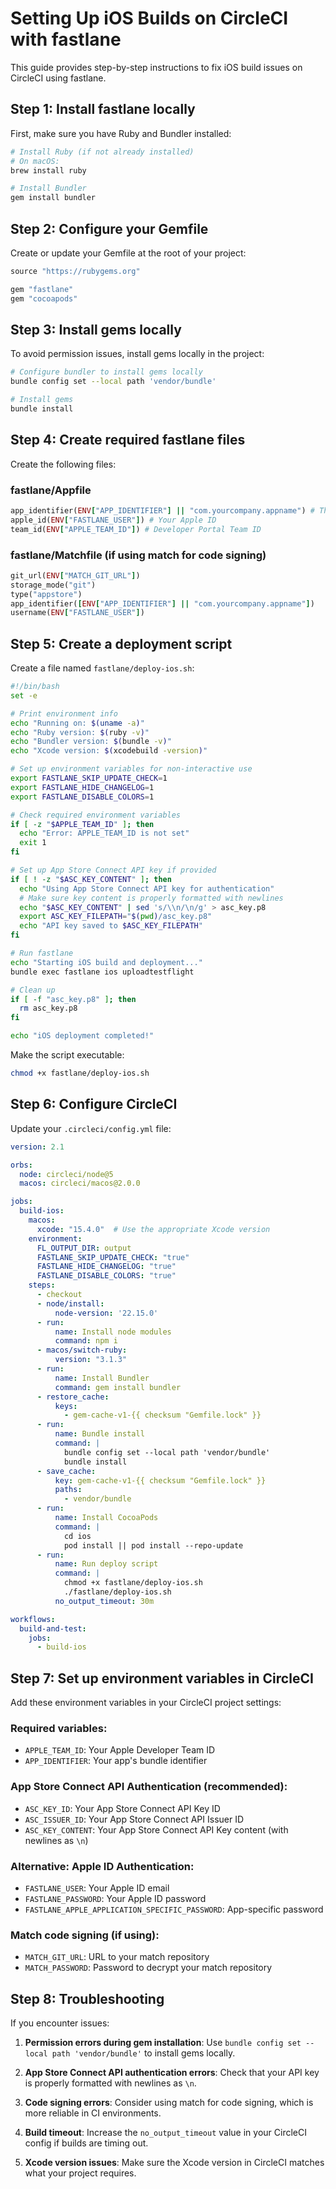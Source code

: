 # Setting Up iOS Builds on CircleCI with fastlane

This guide provides step-by-step instructions to fix iOS build issues on CircleCI using fastlane.

## Step 1: Install fastlane locally

First, make sure you have Ruby and Bundler installed:

```bash
# Install Ruby (if not already installed)
# On macOS:
brew install ruby

# Install Bundler
gem install bundler
```

## Step 2: Configure your Gemfile

Create or update your Gemfile at the root of your project:

```ruby
source "https://rubygems.org"

gem "fastlane"
gem "cocoapods"
```

## Step 3: Install gems locally

To avoid permission issues, install gems locally in the project:

```bash
# Configure bundler to install gems locally
bundle config set --local path 'vendor/bundle'

# Install gems
bundle install
```

## Step 4: Create required fastlane files

Create the following files:

### fastlane/Appfile
```ruby
app_identifier(ENV["APP_IDENTIFIER"] || "com.yourcompany.appname") # The bundle identifier of your app
apple_id(ENV["FASTLANE_USER"]) # Your Apple ID
team_id(ENV["APPLE_TEAM_ID"]) # Developer Portal Team ID
```

### fastlane/Matchfile (if using match for code signing)
```ruby
git_url(ENV["MATCH_GIT_URL"])
storage_mode("git")
type("appstore")
app_identifier([ENV["APP_IDENTIFIER"] || "com.yourcompany.appname"])
username(ENV["FASTLANE_USER"])
```

## Step 5: Create a deployment script

Create a file named `fastlane/deploy-ios.sh`:

```bash
#!/bin/bash
set -e

# Print environment info
echo "Running on: $(uname -a)"
echo "Ruby version: $(ruby -v)"
echo "Bundler version: $(bundle -v)"
echo "Xcode version: $(xcodebuild -version)"

# Set up environment variables for non-interactive use
export FASTLANE_SKIP_UPDATE_CHECK=1
export FASTLANE_HIDE_CHANGELOG=1
export FASTLANE_DISABLE_COLORS=1

# Check required environment variables
if [ -z "$APPLE_TEAM_ID" ]; then
  echo "Error: APPLE_TEAM_ID is not set"
  exit 1
fi

# Set up App Store Connect API key if provided
if [ ! -z "$ASC_KEY_CONTENT" ]; then
  echo "Using App Store Connect API key for authentication"
  # Make sure key content is properly formatted with newlines
  echo "$ASC_KEY_CONTENT" | sed 's/\\n/\n/g' > asc_key.p8
  export ASC_KEY_FILEPATH="$(pwd)/asc_key.p8"
  echo "API key saved to $ASC_KEY_FILEPATH"
fi

# Run fastlane
echo "Starting iOS build and deployment..."
bundle exec fastlane ios uploadtestflight

# Clean up
if [ -f "asc_key.p8" ]; then
  rm asc_key.p8
fi

echo "iOS deployment completed!"
```

Make the script executable:

```bash
chmod +x fastlane/deploy-ios.sh
```

## Step 6: Configure CircleCI

Update your `.circleci/config.yml` file:

```yaml
version: 2.1

orbs:
  node: circleci/node@5
  macos: circleci/macos@2.0.0

jobs:
  build-ios:
    macos:
      xcode: "15.4.0"  # Use the appropriate Xcode version
    environment:
      FL_OUTPUT_DIR: output
      FASTLANE_SKIP_UPDATE_CHECK: "true"
      FASTLANE_HIDE_CHANGELOG: "true"
      FASTLANE_DISABLE_COLORS: "true"
    steps:
      - checkout
      - node/install:
          node-version: '22.15.0'
      - run:
          name: Install node modules
          command: npm i
      - macos/switch-ruby:
          version: "3.1.3"
      - run:
          name: Install Bundler
          command: gem install bundler
      - restore_cache:
          keys:
            - gem-cache-v1-{{ checksum "Gemfile.lock" }}
      - run:
          name: Bundle install
          command: |
            bundle config set --local path 'vendor/bundle'
            bundle install
      - save_cache:
          key: gem-cache-v1-{{ checksum "Gemfile.lock" }}
          paths:
            - vendor/bundle
      - run:
          name: Install CocoaPods
          command: |
            cd ios
            pod install || pod install --repo-update
      - run:
          name: Run deploy script
          command: |
            chmod +x fastlane/deploy-ios.sh
            ./fastlane/deploy-ios.sh
          no_output_timeout: 30m

workflows:
  build-and-test:
    jobs:
      - build-ios
```

## Step 7: Set up environment variables in CircleCI

Add these environment variables in your CircleCI project settings:

### Required variables:
- `APPLE_TEAM_ID`: Your Apple Developer Team ID
- `APP_IDENTIFIER`: Your app's bundle identifier

### App Store Connect API Authentication (recommended):
- `ASC_KEY_ID`: Your App Store Connect API Key ID
- `ASC_ISSUER_ID`: Your App Store Connect API Issuer ID
- `ASC_KEY_CONTENT`: Your App Store Connect API Key content (with newlines as `\n`)

### Alternative: Apple ID Authentication:
- `FASTLANE_USER`: Your Apple ID email
- `FASTLANE_PASSWORD`: Your Apple ID password
- `FASTLANE_APPLE_APPLICATION_SPECIFIC_PASSWORD`: App-specific password

### Match code signing (if using):
- `MATCH_GIT_URL`: URL to your match repository
- `MATCH_PASSWORD`: Password to decrypt your match repository

## Step 8: Troubleshooting

If you encounter issues:

1. **Permission errors during gem installation**: Use `bundle config set --local path 'vendor/bundle'` to install gems locally.

2. **App Store Connect API authentication errors**: Check that your API key is properly formatted with newlines as `\n`.

3. **Code signing errors**: Consider using match for code signing, which is more reliable in CI environments.

4. **Build timeout**: Increase the `no_output_timeout` value in your CircleCI config if builds are timing out.

5. **Xcode version issues**: Make sure the Xcode version in CircleCI matches what your project requires. 